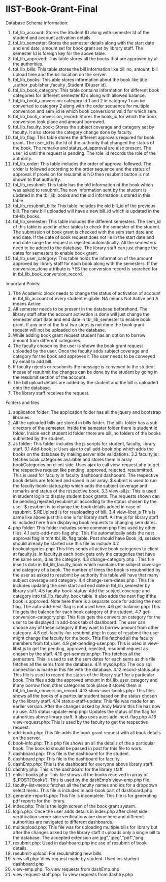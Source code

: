 # IIST-Book-Grant-Final

Database Schema Information:
1.	tbl_lib_account: Stores the Student ID along with semester Id of the student and account activation details.
2.	tbl_lib_semester: Stores the semester details along with the start date and end date, amount set for book grant set by library staff. The semester Id is foreign key for the above table.
3.	tbl_lib_approved: This table stores all the books that are approved  by all the authorities.
4.	tbl_lib_bills: This table stores the bill information like bill no, amount, bill upload time and the bill location on the server.
5.	tbl_lib_books: This able stores information about the book like title ,author ,publisher ,faculty ,Student ID(user id). 
6.	tbl_lib_book_category: This table contains information for different book categories for different semester ID’s along with allowed balance.
7.	tbl_lib_book_conversion: category id 1 and 2 ie category 1 can be converted to category 2 along with the order sequence for multiple conversion and sem_id ie which book conversions valid for which sem.
8.	tbl_lib_book_conversion_record: Stores the book_id for which the book conversion took place and amount borrowed.
9.	tbl_lib_faculty_book: Stores the subject coverage and category set by faculty. It also stores the category change done by faculty. 
10.	tbl_lib_flag: This table stores the different approvals required for book grant. The user_id is the Id of the authority that changed the status of the book.  The remarks and status_of_approval are also present. The user_id until the request is pending. The role_id records the role of the authority.
11.	tbl_lib_order: This table includes the order of approval followed. The order is followed according to the order sequence and the status of approval. If provision for resubmit is NO then  resubmit button is not shown to that authority.
12.	tbl_lib_resubmit: This table has the old information of the book which was asked to resubmit.The new information sent by the student is updated in the tbl_lib_books and the old information is stored in this table.
13.	tbl_lib_resubmit_bills: This table includes the old bill_id of the previous bill. The new bill uploaded will have a new bill_id which is updated in the tbl-lib_books. 
14.	tbl_lib_semester: This table includes the different semesters. The sem_id of this table is used in other tables to check the semester of the student. The submission of book grant is checked with the sem start date and end date. If the date of book request does not lie in the start date and end date range the request is rejected automatically. All the semesters need to be added to the database. The library staff can just change the dates for semesters to enable book grant.
15.	tbl_lib_user_category: This table holds the information of the amount approved by library staff for each book along with the semesters. If the conversion_done attribute is YES the conversion record is searched for in tbl_lib_book_conversion_record.

Important Points:
1.	The Academic block needs to change the status of activation of account in tbl_lib_account of every student eligibile.
NA means Not Active and A means Active
2.	All semester needs to be present in the database beforehand. The library staff after the account activation is done will just change the semester start date and end date in tbl_lib_semester to enable book grant. If any one of the first two steps is not done the book grant request will not be uploaded on the database.
3.	While adding book grant request student has an option to borrow amount from different categories.
4.	The faculty chosen by the user is shown the book grant request uploaded by the user. Once the faculty adds subject coverage and category for the book and approves it The user needs to be conveyed by email to add bill.
5.	If faculty rejects or resubmits the message is conveyed to the student. incase of resubmit the changes can be done by the student by going in the resubmit section of the account.
6.	The bill upload details are added by the student and the bill is uploaded onto the database.
7.	The library staff receives the request.

Folders and files
1.	application folder: The application folder has all the jquery and bootstrap libraries.
2.	All the uploaded bills are stored in bills folder. The bills folder has a sub directory of the semester. Inside the semester folder there is student id folder. Inside each student id folder there are bill_no folders of the books submitted by the student.
3.	Js folder: This folder includes the js scripts for student, faculty, library staff.
3.1	Add-book.js: Uses ajax to call add-book.php which adds the books on the database by making server side validations.
3.2	faculty.js : fetches book categories available and stores them in array bookCategories on client side. Uses ajax to call view-request.php to get the respective request like pending, approved, rejected, resubmitted. This is used for faculty in faculty dashboard dashboard. The respective book details are fetched and saved in arr array. $.submit is used to run the faculty-book-status.php which adds the subject coverage and remarks and status of the respective book.
3.3	view-all.js: This is used in student login to display student book grants. The requests shown can be pending,rejected,resubmit,all according to the status chosen by the user. $.resubmit is to change the book details added in case of resubmit. $.REUpload is for reuploading of bill.
3.4	view-libst.js This is same like above just this one is for library staff. All the js for library staff is included here from displaying book requests to changing sem dates.
4.	php folder: This folder includes some common php files used by other files.
4.1	auto-add-next-flag.php: This file automatically adds the nest approval flag in tnht tbl_lib_flag table. Post should have Book_id, session should already be started use this file as include
4.2	bookcategories.php: This files sends all active book categories to client at faculty.js. In faculty.js each book gets only the categories that have the same sem_id as the category. 
4.3	change-category.php : This file inserts data in tbl_lib_faculty_book which maintains the subject coverage and category of a book. The number of times the book is resubmitted by the user as asked to resubmit by authority  this table will have that many subject coverage and category.
4.4	change-sem-dates.php : This file includes updating the sem start and end date in tbl_lib_semester by library staff.
4.5	faculty-book-status: Add  the subject coverage and category into tbl_lib_faculty_book table. It also adds the next flag if the book is approved. Note here there is a separate code for adding the next flag. The auto-add-next-flag is not used here.
4.6	get-balance.php: This file gets the balance for each book category of the student.
4.7	get-conversion-category.php:  This files gets the conversion category for the user to be displayed in add-book tab of dashboard. The user can choose any of these category if they want to borrow amount from other category.
4.8	get-faculty-for-resubmit.php: In case of resubmit the user might change the faculty for the book. This file fetched all the faculty members from tbl_user.
4.9	get-pending-user.php: This is used in view-libst.js to get the pending, approved, rejected, resubmit request as chosen by the staff.
4.10	get-semester.php: This fetches all the semesters. This is used to set the sem dates for each sems as this file fetches all the sems from the database.
4.11	mysqli.php: The oop sqli connection is made in this file with the database.
4.12	record-status.php: This file is used to record the status of the library staff for a particular book. This files adds the approved amount in tbl_lib_user_category and if any borrow from other categories took place it stores them in tbl_lib_book_conversion_record.
4.13	show-user-books.php: This files shows all the books of a particular student based on the status chosen by the library staff.
4.14	status-staff-update: This file was made for an earlier version. After the changes asked by Ancy Ma’am this file has now no use.
4.15	status-update-emp.php: Updates the status of the flag for authorities above library staff. It also uses auot-add-next-flag.php
4.16	view-request.php: This is used by the faculty to get the respective request.
5.	add-book.php: This file adds the book grant request with all book  details on the server.
6.	book-info.php: This php file shows an all the details of the a particular book. The book id should be passed in post for this file to work.
7.	dashboard.php: This file is the dashboard for the student.
8.	dashboard.php: This file is the dashboard for faculty.
9.	dashEmp.php: This is the dashboard for everyone above library staff.
10.	dashtry.php: This is the dashboard for the library staff.
11.	enlist-books.php: This file shows all the books received in array of $_POST[‘Books’]. This is used by the dashEmp’s view-emp.php file.
12.	faculty-list-menu: fetches all the faculty names and ids for a dropdown select menu. This file is included in add-book part of dashboard.php
13.	 generate-reports.php: This file is incomplete. This file is for generating pdf reports for the library.
14.	index.php: This Is the login screen of the book grant system.
15.	login.php: Once the user adds details in index.php after client side vertification server side verifications are done here and different authorities are navigated to different dashboards.
16.	multiupload.php: This file was for uploading multiple bills for library but after the changes asked by the library staff it uploads only  a single bill to the database. The accepted extension are jpg","jpeg","pdf","png.
17.	resubmit.php: Used in dashboard.php inc ase of resubmit of book details.
18.	resubmit-upload: For resubmitting new bills.
19.	 view-all.php: View request made by student. Used ins student dashboard.php
20.	 view-emp.php: To view requests from dashEmp.php
21.	view-request-staff.php:  To view requests from dashtry.php







